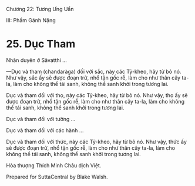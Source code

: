  

Chương 22: Tương Ưng Uẩn

III: Phẩm Gánh Nặng

# 25\. Dục Tham

Nhân duyên ở Sāvatthi …

—Dục và tham (chandaràga) đối với sắc, này các Tỷ-kheo, hãy từ bỏ nó. Như vậy, sắc ấy sẽ được đoạn trừ, nhổ tận gốc rễ, làm cho như thân cây ta-la, làm cho không thể tái sanh, không thể sanh khởi trong tương lai.

Dục và tham đối với thọ, này các Tỷ-kheo, hãy từ bỏ nó. Như vậy, thọ ấy sẽ được đoạn trừ, nhổ tận gốc rễ, làm cho như thân cây ta-la, làm cho không thể tái sanh, không thể sanh khởi trong tương lai.

Dục và tham đối với tưởng …

Dục và tham đối với các hành …

Dục và tham đối với thức, này các Tỷ-kheo, hãy từ bỏ nó. Như vậy, thức ấy sẽ được đoạn trừ, nhổ tận gốc rễ, làm cho như thân cây ta-la, làm cho không thể tái sanh, không thể sanh khởi trong tương lai.

Hòa thượng Thích Minh Châu dịch Việt.

Prepared for SuttaCentral by Blake Walsh.